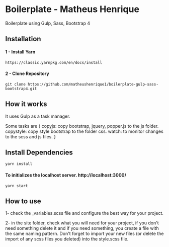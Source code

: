 # Boilerplate - Matheus Henrique

Boilerplate using Gulp, Sass, Bootstrap 4

## Installation

#### 1 - Install Yarn

```
https://classic.yarnpkg.com/en/docs/install
```

#### 2 - Clone Repository

```
git clone https://github.com/matheushenrique1/boilerplate-gulp-sass-bootstrap4.git

```

## How it works

It uses Gulp as a task manager.

Some tasks are {
  copyjs: copy bootstrap, jquery, popper.js to the js folder.
  copystyle: copy style bootstrap to the folder css.
  watch: to monitor changes to the scss and js files.
}

## Install Dependencies

```
yarn install
```

#### To initializes the localhost server. http://localhost:3000/

```
yarn start
```

## How to use

1- check the _variables.scss file and configure the best way for your project.

2- in the site folder, check what you will need for your project, if you don't need something delete it and if you need something, you create a file with the same naming pattern. Don't forget to import your new files (or delete the import of any scss files you deleted) into the style.scss file.
